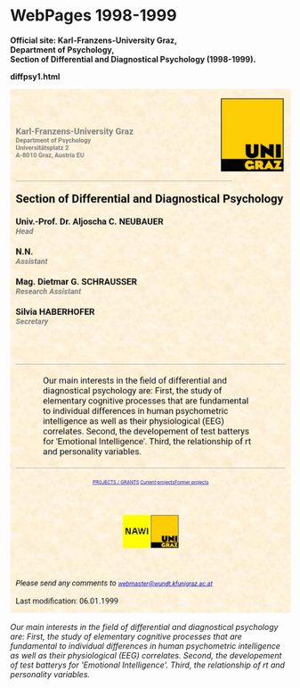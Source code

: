# WebPages 1998-1999

__Official site: Karl-Franzens-University Graz,  
Department of Psychology,  
Section of Differential and Diagnostical Psychology (1998-1999).__

**diffpsy1.html**

![figure.\label{pic0}](www0.jpg)

*Our main interests in the field of differential and diagnostical psychology are: First, the study of elementary cognitive processes that are fundamental to individual differences in human psychometric intelligence as well as their physiological (EEG) correlates. Second, the developement of test batterys for 'Emotional Intelligence'. Third, the relationship of rt and personality variables.*
